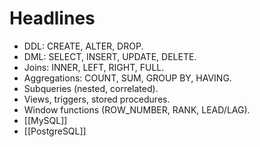 # Headlines
- DDL: CREATE, ALTER, DROP.
- DML: SELECT, INSERT, UPDATE, DELETE.
- Joins: INNER, LEFT, RIGHT, FULL.
- Aggregations: COUNT, SUM, GROUP BY, HAVING.
- Subqueries (nested, correlated).
- Views, triggers, stored procedures.
- Window functions (ROW_NUMBER, RANK, LEAD/LAG).
- [[MySQL]] 
- [[PostgreSQL]]